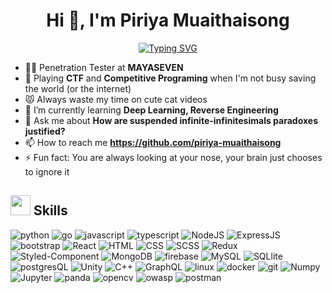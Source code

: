 <h1 align="center">Hi 👋, I'm Piriya Muaithaisong</h1>

<p  align="center">
 <a href="https://git.io/typing-svg"><img src="https://readme-typing-svg.demolab.com?font=Fira+Code&size=40&pause=1000&color=17B317&background=000000&center=true&vCenter=true&width=1200&height=250&lines=I'm+Just+a+Random+Hacker;Computer+Science+Enthusiast;Coding+Wizard+🧙‍♂️" alt="Typing SVG" /></a>
  </p>

- 👨‍💻 Penetration Tester at **MAYASEVEN**
- 🎲 Playing **CTF** and **Competitive Programing** when I'm not busy saving the world (or the internet)
- 😾 Always waste my time on cute cat videos
- 🌱 I’m currently learning **Deep Learning, Reverse Engineering**
- 💬 Ask me about **How are suspended infinite-infinitesimals paradoxes justified?**
- 📫 How to reach me **https://github.com/piriya-muaithaisong**
- ⚡ Fun fact: You are always looking at your nose, your brain just chooses to ignore it


<h2> <img src = "https://media2.giphy.com/media/QssGEmpkyEOhBCb7e1/giphy.gif?cid=ecf05e47a0n3gi1bfqntqmob8g9aid1oyj2wr3ds3mg700bl&rid=giphy.gif" width = 32px> Skills </h2>

![python](https://img.shields.io/badge/-Python-3776AB?logo=python&logoColor=white&style=flat)
![go](https://img.shields.io/badge/-Go-00ADD8?logo=Go&logoColor=white&style=flat)
![javascript](https://img.shields.io/badge/-JavaScript-F7DF1E?logo=JavaScript&logoColor=white&style=flat)
![typescript](https://img.shields.io/badge/-TypeScript-3178C6?logo=TypeScript&logoColor=white&style=flat)
![NodeJS](https://img.shields.io/badge/-Node.js-339933?logo=Node.js&logoColor=white&style=flat)
![ExpressJS](https://img.shields.io/badge/-ExpressJS-000000?logo=Express&logoColor=white&style=flat)
![bootstrap](https://img.shields.io/badge/-Bootstrap-7952B3?logo=Bootstrap&logoColor=white&style=flat)
![React](https://img.shields.io/badge/-React-61DAFB?logo=React&logoColor=white&style=flat)
![HTML](https://img.shields.io/badge/-HTML5-E34F26?logo=HTML5&logoColor=white&style=flat)
![CSS](https://img.shields.io/badge/-CSS-1572B6?logo=CSS3&logoColor=white&style=flat)
![SCSS](https://img.shields.io/badge/-Sass-CC6699?logo=Sass&logoColor=white&style=flat)
![Redux](https://img.shields.io/badge/-Redux-764ABC?logo=Redux&logoColor=white&style=flat)
![Styled-Component](https://img.shields.io/badge/-Styled%20Components-DB7093?logo=styled-components&logoColor=white&style=flat)
![MongoDB](https://img.shields.io/badge/-MongoDB-47A248?logo=MongoDB&logoColor=white&style=flat)
![firebase](https://img.shields.io/badge/-Firebase-FFCA28?logo=Firebase&logoColor=white&style=flat)
![MySQL](https://img.shields.io/badge/-MySQL-4479A1?logo=MySQL&logoColor=white&style=flat)
![SQLlite](https://img.shields.io/badge/-SQLite-003B57?logo=SQLite&logoColor=white&style=flat)
![postgresQL](https://img.shields.io/badge/-PostgreSQL-4169E1?logo=PostgreSQL&logoColor=white&style=flat)
![Unity](https://img.shields.io/badge/-Unity-FFFFFF?logo=Unity&logoColor=gray&style=flat)
![C++](https://img.shields.io/badge/-C++-00599C?logo=C%2B%2B&logoColor=white&style=flat)
![GraphQL](https://img.shields.io/badge/-GraphQL-E10098?logo=GraphQL&logoColor=white&style=flat)
![linux](https://img.shields.io/badge/-Linux-FCC624?logo=Linux&logoColor=white&style=flat)
![docker](https://img.shields.io/badge/-Docker-2496ED?logo=Docker&logoColor=white&style=flat)
![git](https://img.shields.io/badge/-Git-F05032?logo=Git&logoColor=white&style=flat)
![Numpy](https://img.shields.io/badge/-NumPy-013243?logo=NumPy&logoColor=white&style=flat)
![Jupyter](https://img.shields.io/badge/-Jupyter-F37626?logo=Jupyter&logoColor=white&style=flat)
![panda](https://img.shields.io/badge/-pandas-150458?logo=pandas&logoColor=white&style=flat)
![opencv](https://img.shields.io/badge/-OpenCV-5C3EE8?logo=OpenCV&logoColor=white&style=flat)
![owasp](https://img.shields.io/badge/-OWASP-000000?logo=OWASP&logoColor=white&style=flat)
![postman](https://img.shields.io/badge/-Postman-FF6C37?logo=Postman&logoColor=white&style=flat)


